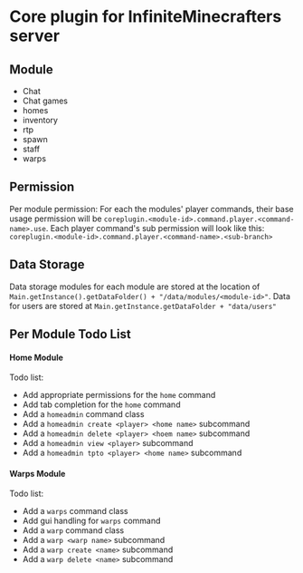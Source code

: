 # Core plugin for InfiniteMinecrafters server

## Module
- Chat
- Chat games
- homes
- inventory
- rtp
- spawn
- staff
- warps

## Permission
Per module permission:
For each the modules' player commands, their base usage permission will be `coreplugin.<module-id>.command.player.<command-name>.use`.
Each player command's sub permission will look like this: `coreplugin.<module-id>.command.player.<command-name>.<sub-branch>`

## Data Storage
Data storage modules for each module are stored at the location of `Main.getInstance().getDataFolder() + "/data/modules/<module-id>"`. 
Data for users are stored at `Main.getInstance.getDataFolder + "data/users"`

## Per Module Todo List

#### Home Module
Todo list:
- Add appropriate permissions for the `home` command
- Add tab completion for the `home` command
- Add a `homeadmin` command class
- Add a `homeadmin create <player> <home name>` subcommand
- Add a `homeadmin delete <player> <hoem name>` subcommand
- Add a `homeadmin view <player>` subcommand
- Add a `homeadmin tpto <player> <home name>` subcommand

#### Warps Module
Todo list:
- Add a `warps` command class
- Add gui handling for `warps` command
- Add a `warp` command class
- Add a `warp <warp name>` subcommand
- Add a `warp create <name>` subcommand
- Add a `warp delete <name>` subcommand
